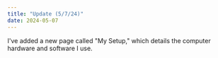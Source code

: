```yaml
---
title: "Update (5/7/24)"
date: 2024-05-07
---
```

I've added a new page called "My Setup," which details the computer hardware and software I use.